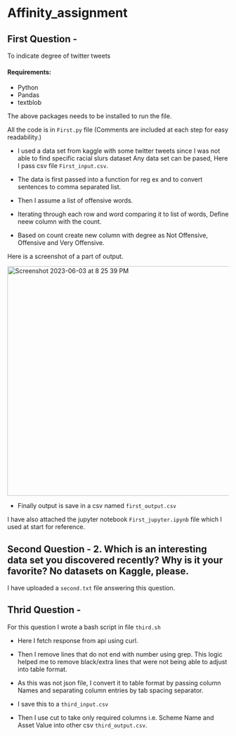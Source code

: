 # Affinity_assignment


## First Question -
To indicate degree of twitter tweets

#### Requirements: 
- Python 
- Pandas
- textblob

The above packages needs to be installed to run the file.

All the code is in `First.py` file (Comments are included at each step for easy readability.)

- I used a data set from kaggle with some twitter tweets since I was not able to find specific racial slurs dataset
Any data set can be pased, Here I pass csv file `First_input.csv`.

- The data is first passed into a function for reg ex and to convert sentences to comma separated list.
- Then I assume a list of offensive words.

- Iterating through each row and word comparing it to list of words, Define neew column with the count.

- Based on count create new column with degree as Not Offensive, Offensive and Very Offensive.

Here is a screenshot of a part of output.


<img width="522" alt="Screenshot 2023-06-03 at 8 25 39 PM" src="https://github.com/devesh-13/Affinity_assignment/assets/92622788/eb564d05-0750-44f0-ae91-ffba9c8d6315">


- Finally output is save in a csv named `first_output.csv`

I have also attached the jupyter notebook `First_jupyter.ipynb` file which I used at start for reference.

## Second Question - 2. Which is an interesting data set you discovered recently? Why is it your favorite? No datasets on Kaggle, please.
I have uploaded a `second.txt` file answering this question.

## Thrid Question -
For this question I wrote a bash script in file `third.sh`

- Here I fetch response from api using curl. 
- Then I remove lines that do not end with number using grep.
This logic helped me to remove black/extra lines that were not being able to adjust into table format.

- As this was not json file, I convert it to table format by passing column Names and separating column entries by tab spacing separator.
- I save this to a `third_input.csv`

- Then I use cut to take only required columns i.e. Scheme Name and Asset Value into other csv `third_output.csv`.



